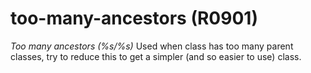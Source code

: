 # too-many-ancestors (R0901)
*Too many ancestors (%s/%s)* Used when class has too many parent
classes, try to reduce this to get a simpler (and so easier to use)
class.

